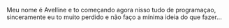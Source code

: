 Meu nome é Avelline e to começando agora nisso tudo de programaçao, sinceramente eu to muito perdido e não faço a mínima ideia do que fazer...

<!---
NecroAvelline/NecroAvelline is a ✨ special ✨ repository because its `README.md` (this file) appears on your GitHub profile.
You can click the Preview link to take a look at your changes.
--->
